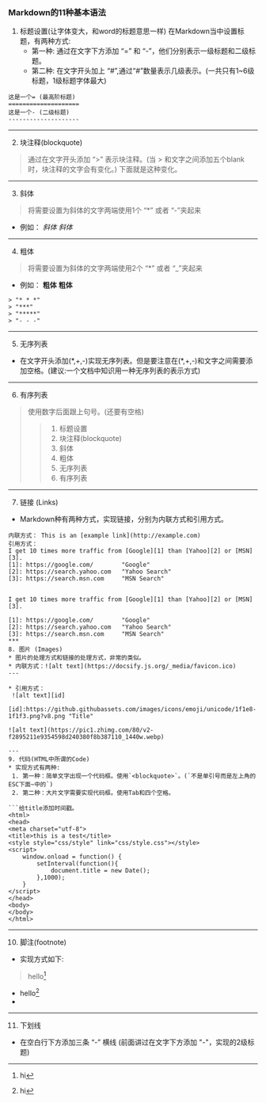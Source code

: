 ### Markdown的11种基本语法
1. 标题设置(让字体变大，和word的标题意思一样)
在Markdown当中设置标题，有两种方式:
    - 第一种: 通过在文字下方添加 “=” 和 “-”，他们分别表示一级标题和二级标题。
    - 第二种: 在文字开头加上 “#”,通过“#”数量表示几级表示。(一共只有1~6级标题，1级标题字体最大)

```
这是一个= (最高阶标题)
====================
这是一个- (二级标题)
--------------------
```

---
2. 块注释(blockquote)
 > 通过在文字开头添加 “>” 表示块注释。(当 > 和文字之间添加五个blank时，块注释的文字会有变化。)
 >     下面就是这种变化。
---
3. 斜体
> 将需要设置为斜体的文字两端使用1个 “*” 或者 “-”夹起来
+ 例如： *斜体* _斜体_
---
4. 粗体
> 将需要设置为斜体的文字两端使用2个 “*” 或者 “_”夹起来
+ 例如： **粗体** __粗体__
```分割线
> "* * *"
> "***"
> "*****"
> "- - -"
```
---
5. 无序列表
* 在文字开头添加(\*,+,-)实现无序列表。但是要注意在(*,+,-)和文字之间需要添加空格。(建议:一个文档中知识用一种无序列表的表示方式)
---
6. 有序列表
> 使用数字后面跟上句号。(还要有空格)
>> 1. 标题设置
>> 2. 块注释(blockquote)
>> 3. 斜体
>> 4. 粗体
>> 5. 无序列表
>> 6. 有序列表
<!-- ```code三元
function fn1(n){
    return n < 10 ? '0' + n : n;
}
``` -->
---
7. 链接 (Links)
* Markdown种有两种方式，实现链接，分别为内联方式和引用方式。
```
内联方式： This is an [example link](http://example.com)
引用方式：
I get 10 times more traffic from [Google][1] than [Yahoo][2] or [MSN][3].
[1]: https://google.com/        "Google"
[2]: https://search.yahoo.com   "Yahoo Search"
[3]: https://search.msn.com     "MSN Search"


I get 10 times more traffic from [Google][1] than [Yahoo][2] or [MSN][3].

[1]: https://google.com/        "Google"
[2]: https://search.yahoo.com   "Yahoo Search"
[3]: https://search.msn.com     "MSN Search"
***
8. 图片 (Images)
* 图片的处理方式和链接的处理方式，非常的类似。
* 内联方式：![alt text](https://docsify.js.org/_media/favicon.ico)
---

* 引用方式：
 ![alt text][id]
 [id]:https://github.githubassets.com/images/icons/emoji/unicode/1f1e8-1f1f3.png?v8.png "Title"

![alt text](https://pic1.zhimg.com/80/v2-f2895211e9354598d240380f8b387110_1440w.webp)

---
9. 代码(HTML中所谓的Code)
* 实现方式有两种:
 1. 第一种：简单文字出现一个代码框。使用`<blockquote>`。(`不是单引号而是左上角的ESC下面~中的`)
 2. 第二种：大片文字需要实现代码框。使用Tab和四个空格。

```给title添加时间戳。
<html>
<head>
<meta charset="utf-8">
<title>this is a test</title>
<style style="css/style" link="css/style.css"></style>
<script>
    window.onload = function() {
        setInterval(function(){
            document.title = new Date();
        },1000);
    }
</script>
</head>
<body>
</body>
</html>
```
---
10. 脚注(footnote)
* 实现方式如下:
 > hello[^hello]
 > [^hello]: hi

* hello[^hello]
* [^hello]: hi
---
11. 下划线
* 在空白行下方添加三条 “-” 横线 (前面讲过在文字下方添加 "-"，实现的2级标题)